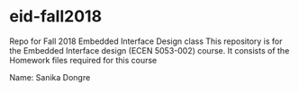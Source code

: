 # eid-fall2018
Repo for Fall 2018 Embedded Interface Design class
This repository is for the Embedded Interface design (ECEN 5053-002) course.
It consists of the Homework files required for this course

Name: Sanika Dongre

